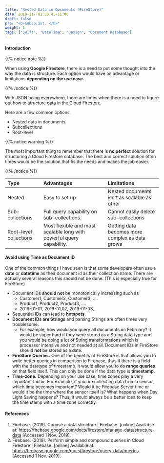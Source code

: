 ```yaml
---
title: "Nested Data in Documents (FireStore)"
date: 2019-11-T01:30:45+11:00
draft: false
pre: "<b>&nbsp;1st. </b>"
weight: 1
tags: ["Swift", "DateTime", "Design", "Document Database"]
---
```


#### Introduction

{{% notice note %}}

When using **Google Firestore**, there is a need to put some thought into the way the data is structure. Each option would have an advantage or limitations **depending on the use case.**

{{% /notice %}}

With JSON being everywhere, there are times when there is a need to figure out how to structure data in the Cloud Firestore.

Here are a few common options.

- Nested data in documents
- Subcollections
- Root-level

{{% notice warning %}}

The most important thing to remember that there is **no perfect** solution for structuring a Cloud Firestore database. The best and correct solution often times would be the solution that fis the needs and makes the job easier.

{{% /notice %}}

|          Type          | Advantages                                                           | Limitations                                     |
| :--------------------- | :------------------------------------------------------------------- | :---------------------------------------------- |
|         Nested         | Easy to set up                                                       | Nested documents isn't as scalable as other     |
|    Sub-collections     | Full query capability on sub-collections.                            | Cannot easily delete sub-collections            |
| Root-level collections | Most flexible and most scalable long with powerful query capability. | Getting data becomes more complex as data grows |

#### Avoid using Time as Document ID

One of the common things I have seen is that some developers often use a **date** or **datetime** as their document id as their collection name. There are actually several reasons this should not be done. (This is especially true for FireStore)

- Document IDs **should not** be monotonically increasing such as 
  - Customer1, Customer2, Customer3, ....
  - Product1, Product2, Product3, ....
  - 2019-01-01, 2019-01,02, 2019-01-03,...
- Sequential IDs can lead to **hotspots**. 
- **Document IDs are Strings** and parsing Strings are often times very troublesome.
  - For example, how would you query all documents on February? It would be super hard if they were stored as a String data type and you would be doing a lot of String transformations which is processor intensive and not needed at all. Document IDs in FireStore should **not** be stored as a date.
- **FireStore Queries.** One of the benefits of FireStore is that allows you to write better queries in comparison to Firebase, thus if there is a field with the datatype of timestamp, it would allow you to do **range queries** on that field itself. This can only be done if the data type is **timestamp**.
- **Time-zone.** Depending on your use case, time zones play a very important factor. For example, if you are collecting data from a sensor, which time becomes important? Would it be Firebase Server time or would it be the time where the sensor itself is? What happens when Day Light Saving happens? Thus, it would always be a better idea to keep the time stamp with a time zone correctly. 

#### References

1. Firebase. (2019). Choose a data structure  |  Firebase. [online] Available at: https://firebase.google.com/docs/firestore/manage-data/structure-data [Accessed 1 Nov. 2019].
2. Firebase. (2019). Perform simple and compound queries in Cloud Firestore  |  Firebase. [online] Available at: https://firebase.google.com/docs/firestore/query-data/queries [Accessed 1 Nov. 2019].
